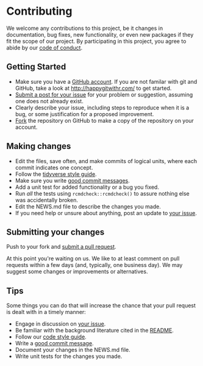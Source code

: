 # Contributing

We welcome any contributions to this project, be it changes in documentation, bug fixes, new functionality, or even new packages if they fit the scope of our project.  By participating in this project, you
agree to abide by our [code of conduct](CONDUCT.md).

## Getting Started

* Make sure you have a [GitHub account](https://github.com/signup/free). If you are not familar with git and GitHub, take a look at <http://happygitwithr.com/> to get started.
* [Submit a post for your issue](https://github.com/dynverse/dynverse/issues) for your problem or suggestion, assuming one does not already exist.
* Clearly describe your issue, including steps to reproduce when it is a bug, or some justification for a proposed improvement.
* [Fork](https://github.com/dynverse/dynverse/#fork-destination-box) the repository on GitHub to make a copy of the repository on your account.


## Making changes

* Edit the files, save often, and make commits of logical units, where each commit indicates one concept.
* Follow the [tidyverse style guide](https://style.tidyverse.org/).
* Make sure you write [good commit messages](http://tbaggery.com/2008/04/19/a-note-about-git-commit-messages.html).
* Add a unit test for added functionality or a bug you fixed.
* Run _all_ the tests using `rcmdcheck::rcmdcheck()` to assure nothing else was accidentally broken.
* Edit the NEWS.md file to describe the changes you made.
* If you need help or unsure about anything, post an update to [your issue](https://github.com/dynverse/dynverse/issues).


## Submitting your changes

Push to your fork and [submit a pull request](https://github.com/dynverse/dynverse/compare/).

At this point you're waiting on us. We like to at least comment on pull requests
within a few days (and, typically, one business day). We may suggest
some changes or improvements or alternatives.


## Tips
Some things you can do that will increase the chance that your pull request is dealt with in a timely manner:

* Engage in discussion on [your issue](https://github.com/dynverse/dynverse/issues/).
* Be familiar with the background literature cited in the [README](README.md).
* Follow our [code style guide](https://style.tidyverse.org/).
* Write a [good commit message](http://tbaggery.com/2008/04/19/a-note-about-git-commit-messages.html).
* Document your changes in the NEWS.md file.
* Write unit tests for the changes you made.




